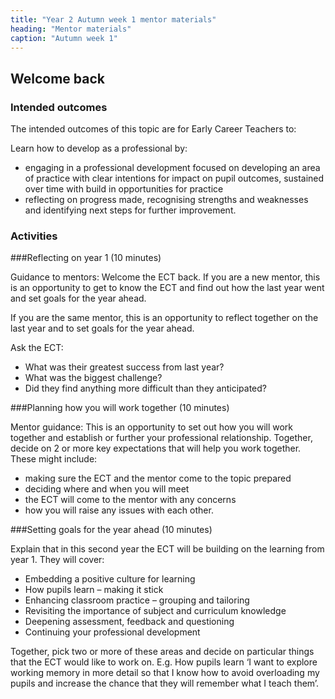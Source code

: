 ```yaml
---
title: "Year 2 Autumn week 1 mentor materials"
heading: "Mentor materials"
caption: "Autumn week 1"
---
```


## Welcome back

### Intended outcomes

The intended outcomes of this topic are for Early Career Teachers to:

Learn how to develop as a professional by:

- engaging in a professional development focused on developing an area of practice with clear intentions for impact on pupil outcomes, sustained over time with build in opportunities for practice
- reflecting on progress made, recognising strengths and weaknesses and identifying next steps for further improvement.

### Activities

###Reflecting on year 1 (10 minutes)

Guidance to mentors:
Welcome the ECT back. If you are a new mentor, this is an opportunity to get to know the ECT and find out how the last year went and set goals for the year ahead.

If you are the same mentor, this is an opportunity to reflect together on the last year and to set goals for the year ahead.

Ask the ECT:

- What was their greatest success from last year?
- What was the biggest challenge?
- Did they find anything more difficult than they anticipated?

###Planning how you will work together (10 minutes)

Mentor guidance:
This is an opportunity to set out how you will work together and establish or further your professional relationship.
Together, decide on 2 or more key expectations that will help you work together. These might include:

- making sure the ECT and the mentor come to the topic prepared
- deciding where and when you will meet
- the ECT will come to the mentor with any concerns
- how you will raise any issues with each other.

###Setting goals for the year ahead (10 minutes)

Explain that in this second year the ECT will be building on the learning from year 1. They will cover:

- Embedding a positive culture for learning
- How pupils learn – making it stick
- Enhancing classroom practice – grouping and tailoring
- Revisiting the importance of subject and curriculum knowledge
- Deepening assessment, feedback and questioning
- Continuing your professional development

Together, pick two or more of these areas and decide on particular things that the ECT would like to work on. E.g. How pupils learn
‘I want to explore working memory in more detail so that I know how to avoid overloading my pupils and increase the chance that they will remember what I teach them’.
